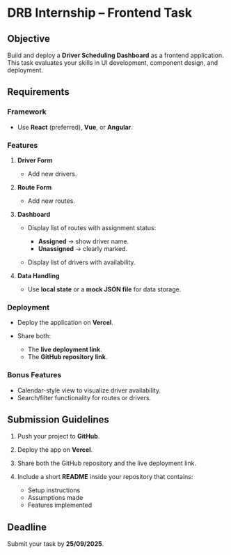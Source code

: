 
# DRB Internship – Frontend Task

## Objective

Build and deploy a **Driver Scheduling Dashboard** as a frontend application. This task evaluates your skills in UI development, component design, and deployment.

## Requirements

### Framework

* Use **React** (preferred), **Vue**, or **Angular**.

### Features

1. **Driver Form**

   * Add new drivers.

2. **Route Form**

   * Add new routes.

3. **Dashboard**

   * Display list of routes with assignment status:

     * **Assigned** → show driver name.
     * **Unassigned** → clearly marked.
   * Display list of drivers with availability.

4. **Data Handling**

   * Use **local state** or a **mock JSON file** for data storage.

### Deployment

* Deploy the application on **Vercel**.
* Share both:

  * The **live deployment link**.
  * The **GitHub repository link**.

### Bonus Features

* Calendar-style view to visualize driver availability.
* Search/filter functionality for routes or drivers.

## Submission Guidelines

1. Push your project to **GitHub**.
2. Deploy the app on **Vercel**.
3. Share both the GitHub repository and the live deployment link.
4. Include a short **README** inside your repository that contains:

   * Setup instructions
   * Assumptions made
   * Features implemented

## Deadline

Submit your task by **25/09/2025**.
